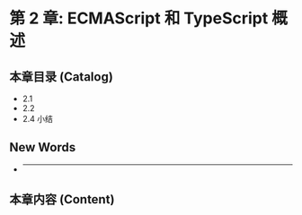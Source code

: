 # 第 2 章: ECMAScript 和 TypeScript 概述
 
## 本章目录 (Catalog)
- 2.1 
- 2.2 
- 2.4 小结

## New Words
- ****


## 本章内容 (Content)